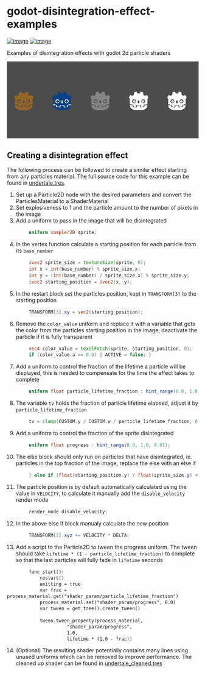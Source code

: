 # godot-disintegration-effect-examples

[![image](https://img.shields.io/badge/Twitter-1DA1F2?style=for-the-badge&logo=twitter&logoColor=white)](https://twitter.com/astridson_)
[![image](https://img.shields.io/badge/Mastodon-6364FF?style=for-the-badge&logo=Mastodon&logoColor=white)](https://mastodon.social/@astridson)

Examples of disintegration effects with godot 2d particle shaders

![examples](effects.gif)

## Creating a disintegration effect

The following process can be followed to create a similar effect starting from any particles material. The full source code for this example can be found in [undertale.tres](shaders/undertale.tres).

1. Set up a Particle2D node with the desired parameters and convert the ParticlesMaterial to a ShaderMaterial
2. Set explosiveness to 1 and the particle amount to the number of pixels in the image
3. Add a uniform to pass in the image that will be disintegrated

```glsl
        uniform sampler2D sprite;
```

4. In the vertex function calculate a starting position for each particle from its `base_number`

```glsl
        ivec2 sprite_size = textureSize(sprite, 0);
      	int x = int(base_number) % sprite_size.x;
        int y = (int(base_number) / sprite_size.x) % sprite_size.y;
        ivec2 starting_position = ivec2(x, y);
```

5. In the restart block set the particles position, kept in `TRANSFORM[3]` to the starting position
        
```glsl
        TRANSFORM[3].xy = vec2(starting_position);
```

6. Remove the `color_value` uniform and replace it with a variable that gets the color from the particles starting position in the image, deactivate the particle if it is fully transparent
        
```glsl
        vec4 color_value = texelFetch(sprite, starting_position, 0);
        if (color_value.a == 0.0) { ACTIVE = false; }
```

7. Add a uniform to control the fraction of the lifetime a particle will be displayed, this is needed to compensate for the time the effect takes to complete
        
```glsl
        uniform float particle_lifetime_fraction : hint_range(0.0, 1.0, 0.01);
```

8. The variable `tv` holds the fraction of particle lifetime elapsed, adjust it by `particle_lifetime_fraction`
        
```glsl
        tv = clamp(CUSTOM.y / CUSTOM.w / particle_lifetime_fraction, 0.0, 1.0);
```

9. Add a uniform to control the fraction of the sprite disintegrated
        
```glsl
        uniform float progress : hint_range(0.0, 1.0, 0.01);
```

10. The else block should only run on particles that have disintegrated, ie. particles in the top fraction of the image, replace the else with an else if

```glsl
        } else if (float(starting_position.y) / float(sprite_size.y) < progress) {
```

11. The particle position is by default automatically calculated using the value in `VELOCITY`, to calculate it manually add the `disable_velocity` render mode
        
```glsl
        render_mode disable_velocity;
```
12. In the above else if block manualy calculate the new position

```glsl
        TRANSFORM[3].xyz += VELOCITY * DELTA;
```

13. Add a script to the Particle2D to tween the progress uniform. The tween should take `lifetime * (1 - particle_lifetime_fraction)` to complete so that the last particles will fully fade in `lifetime` seconds

```gdscript
        func start():
            restart()
            emitting = true
            var frac = process_material.get("shader_param/particle_lifetime_fraction")
            process_material.set("shader_param/progress", 0.0)
            var tween = get_tree().create_tween()
            
            tween.tween_property(process_material,
                      "shader_param/progress",
                      1.0,
                      lifetime * (1.0 - frac))
```
	
14. (Optional) The resulting shader potentially contains many lines using unused uniforms which can be removed to improve performance. The cleaned up shader can be found in [undertale_cleaned.tres](shaders/undertale_cleaned.tres)

